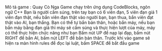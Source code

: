 Mô tả game : Quay Cò Nga
Game chạy trên ứng dụng CodeBlocks, ngôn ngữ C++
Bạn là người cầm súng, trên tay bạn có 6 viên đạn, 5 viên đạn giả  1 viên đạn thật, nếu bắn viên đạn thật vào người bạn, bạn thua, bắn viên đạt thật vào AI, bạn thắng.
Bạn có thể tự bắn bản thân, hoặc bắn máy, nếu bạn bắn máy bằng đạn giả thì máy sẽ cầm súng và thực hiện lượt của máy, máy có thể thực hiện chức năng như bạn
Bấm nút UP để nạp lại đạp, bấm nút RIGHT để bắn AI, bấm nút LEFT để bắn bản thân.
Trước khi vào game sẽ hiện ra màn hình rules để đọc lại luật, bấm SPACE để bắt đầu game
